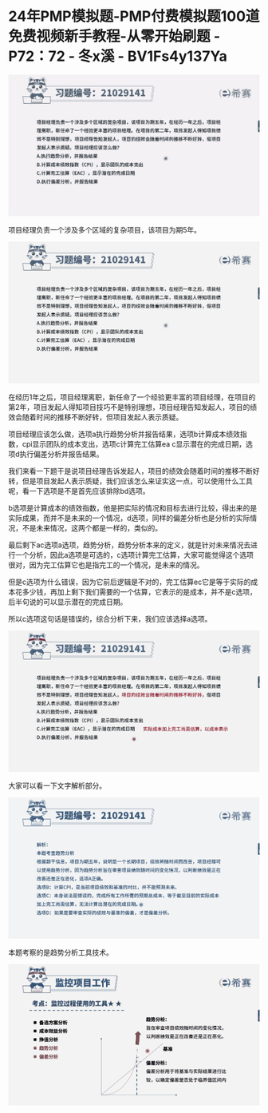 # 24年PMP模拟题-PMP付费模拟题100道免费视频新手教程-从零开始刷题 - P72：72 - 冬x溪 - BV1Fs4y137Ya

![](img/f294a188a2b54e0fdbeebb318db39f24_0.png)

项目经理负责一个涉及多个区域的复杂项目，该项目为期5年。

![](img/f294a188a2b54e0fdbeebb318db39f24_2.png)

在经历1年之后，项目经理离职，新任命了一个经验更丰富的项目经理，在项目的第2年，项目发起人得知项目技巧不是特别理想，项目经理告知发起人，项目的绩效会随着时间的推移不断好转，但项目发起人表示质疑。

项目经理应该怎么做，选项a执行趋势分析并报告结果，选项b计算成本绩效指数，cpi显示团队的成本支出，选项c计算完工估算ea c显示潜在的完成日期，选项d执行偏差分析并报告结果。

我们来看一下题干是说项目经理告诉发起人，项目的绩效会随着时间的推移不断好转，但是项目发起人表示质疑，我们应该怎么来证实这一点，可以使用什么工具呢，看一下选项是不是首先应该排除bd选项。

b选项是计算成本的绩效指数，他是把实际的情况和目标去进行比较，得出来的是实际成果，而并不是未来的一个情况，d选项，同样的偏差分析也是分析的实际情况，不是未来情况，这两个都是一样的，类似的。

最后剩下ac选项a选项，趋势分析，趋势分析本来的定义，就是针对未来情况去进行一个分析，因此a选项是可选的，c选项计算完工估算，大家可能觉得这个选项很对，因为完工估算它也是指完工的一个情况，是未来的情况。

但是c选项为什么错误，因为它前后逻辑是不对的，完工估算ec它是等于实际的成本花多少钱，再加上剩下我们需要的一个估算，它表示的是成本，并不是c选项，后半句说的可以显示潜在的完成日期。

所以c选项这句话是错误的，综合分析下来，我们应该选择a选项。

![](img/f294a188a2b54e0fdbeebb318db39f24_4.png)

大家可以看一下文字解析部分。

![](img/f294a188a2b54e0fdbeebb318db39f24_6.png)

本题考察的是趋势分析工具技术。

![](img/f294a188a2b54e0fdbeebb318db39f24_8.png)